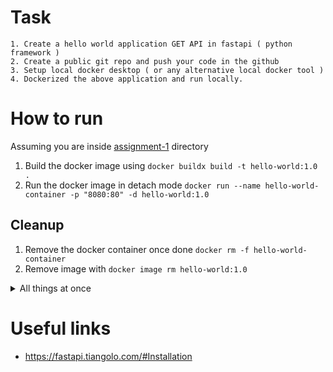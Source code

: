 # Task
```
1. Create a hello world application GET API in fastapi ( python framework )
2. Create a public git repo and push your code in the github
3. Setup local docker desktop ( or any alternative local docker tool )
4. Dockerized the above application and run locally.
```

# How to run
Assuming you are inside [assignment-1](.) directory

1. Build the docker image using `docker buildx build -t hello-world:1.0 .`
2. Run the docker image in detach mode `docker run --name hello-world-container -p "8080:80" -d hello-world:1.0`

## Cleanup
1. Remove the docker container once done `docker rm -f hello-world-container`
2. Remove image with `docker image rm hello-world:1.0`

<details>
<summary>All things at once</summary>

```shell
# Run
docker buildx build -t hello-world:1.0 .
docker run --name hello-world-container -p "8080:80" -d hello-world:1.0

# cleanup
docker rm -f hello-world-container
docker image rm hello-world:1.0
```
</details>

# Useful links
- https://fastapi.tiangolo.com/#Installation